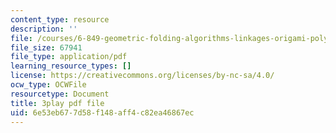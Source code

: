 ```yaml
---
content_type: resource
description: ''
file: /courses/6-849-geometric-folding-algorithms-linkages-origami-polyhedra-fall-2012/6e53eb677d58f148aff4c82ea46867ec_J2uMjEDsE6s.pdf
file_size: 67941
file_type: application/pdf
learning_resource_types: []
license: https://creativecommons.org/licenses/by-nc-sa/4.0/
ocw_type: OCWFile
resourcetype: Document
title: 3play pdf file
uid: 6e53eb67-7d58-f148-aff4-c82ea46867ec
---
```

